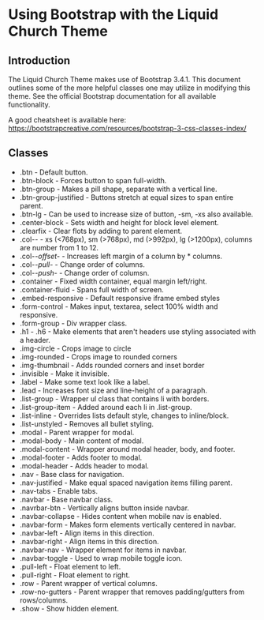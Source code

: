 # Using Bootstrap with the Liquid Church Theme

## Introduction
The Liquid Church Theme makes use of Bootstrap 3.4.1. This document outlines some of the more helpful classes one may utilize in modifying this theme. See the official Bootstrap documentation for all available functionality.

A good cheatsheet is available here: https://bootstrapcreative.com/resources/bootstrap-3-css-classes-index/

## Classes
- .btn - Default button.
- .btn-block - Forces button to span full-width.
- .btn-group - Makes a pill shape, separate with a vertical line.
- .btn-group-justified - Buttons stretch at equal sizes to span entire parent.
- .btn-lg - Can be used to increase size of button, -sm, -xs also available.
- .center-block - Sets width and height for block level element.
- .clearfix - Clear flots by adding to parent element.
- .col-*-* - xs (<768px), sm (>768px), md (>992px), lg (>1200px), columns are number from 1 to 12.
- .col-*-offset-* - Increases left margin of a column by * columns.
- .col-*-pull-* - Change order of columns.
- .col-*-push-* - Change order of columsn.
- .container - Fixed width container, equal margin left/right.
- .container-fluid - Spans full width of screen.
- .embed-responsive - Default responsive iframe embed styles
- .form-control - Makes input, textarea, select 100% width and responsive.
- .form-group - Div wrapper class.
- .h1 - .h6 - Make elements that aren't headers use styling associated with a header.
- .img-circle - Crops image to circle
- .img-rounded - Crops image to rounded corners
- .img-thumbnail - Adds rounded corners and inset border
- .invisible - Make it invisible.
- .label - Make some text look like a label.
- .lead - Increases font size and line-height of a paragraph.
- .list-group - Wrapper ul class that contains li with borders.
- .list-group-item - Added around each li in .list-group.
- .list-inline - Overrides lists default style, changes to inline/block.
- .list-unstyled - Removes all bullet styling.
- .modal - Parent wrapper for modal.
- .modal-body - Main content of modal.
- .modal-content - Wrapper around modal header, body, and footer.
- .modal-footer - Adds footer to modal.
- .modal-header - Adds header to modal.
- .nav - Base class for navigation.
- .nav-justified - Make equal spaced navigation items filling parent.
- .nav-tabs - Enable tabs.
- .navbar - Base navbar class.
- .navrbar-btn - Vertically aligns button inside navbar.
- .navbar-collapse - Hides content when mobile nav is enabled.
- .navbar-form - Makes form elements vertically centered in navbar.
- .navbar-left - Align items in this direction.
- .navbar-right - Align items in this direction.
- .navbar-nav - Wrapper element for items in navbar.
- .navbar-toggle - Used to wrap mobile toggle icon.
- .pull-left - Float element to left.
- .pull-right - Float element to right.
- .row - Parent wrapper of vertical columns.
- .row-no-gutters - Parent wrapper that removes padding/gutters from rows/columns.
- .show - Show hidden element.

